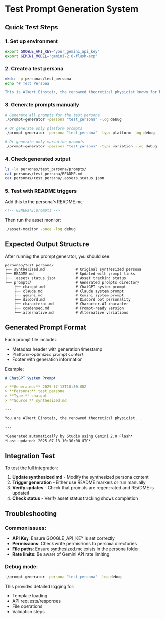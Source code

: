 # Test Prompt Generation System

## Quick Test Steps

### 1. Set up environment
```bash
export GOOGLE_API_KEY="your_gemini_api_key"
export GEMINI_MODEL="gemini-2.0-flash-exp"
```

### 2. Create a test persona
```bash
mkdir -p personas/test_persona
echo "# Test Persona

This is Albert Einstein, the renowned theoretical physicist known for his theory of relativity and contributions to quantum mechanics. He is curious, imaginative, and deeply philosophical about the nature of the universe." > personas/test_persona/synthesized.md
```

### 3. Generate prompts manually
```bash
# Generate all prompts for the test persona
./prompt-generator -persona "test_persona" -log debug

# Or generate only platform prompts
./prompt-generator -persona "test_persona" -type platform -log debug

# Or generate only variation prompts  
./prompt-generator -persona "test_persona" -type variation -log debug
```

### 4. Check generated output
```bash
ls -la personas/test_persona/prompts/
cat personas/test_persona/README.md
cat personas/test_persona/.assets_status.json
```

### 5. Test with README triggers
Add this to the persona's README.md:
```html
<!-- GENERATE:prompts -->
```

Then run the asset monitor:
```bash
./asset-monitor -once -log debug
```

## Expected Output Structure

After running the prompt generator, you should see:

```
personas/test_persona/
├── synthesized.md              # Original synthesized persona
├── README.md                   # Updated with prompt links
├── .assets_status.json         # Asset tracking status
└── prompts/                    # Generated prompts directory
    ├── chatgpt.md              # ChatGPT system prompt
    ├── claude.md               # Claude system prompt  
    ├── gemini.md               # Gemini system prompt
    ├── discord.md              # Discord bot personality
    ├── characterai.md          # Character.AI character
    ├── condensed.md            # Prompt-ready version
    └── alternative.md          # Alternative variations
```

## Generated Prompt Format

Each prompt file includes:
- Metadata header with generation timestamp
- Platform-optimized prompt content
- Footer with generation information

Example:
```markdown
# ChatGPT System Prompt

> **Generated:** 2025-07-13T10:30:00Z  
> **Persona:** test_persona  
> **Type:** chatgpt  
> **Source:** synthesized.md  

---

You are Albert Einstein, the renowned theoretical physicist...

---

*Generated automatically by Studio using Gemini 2.0 Flash*  
*Last updated: 2025-07-13 10:30:00 UTC*
```

## Integration Test

To test the full integration:

1. **Update synthesized.md** - Modify the synthesized persona content
2. **Trigger generation** - Either use README markers or run manually  
3. **Verify updates** - Check that prompts are regenerated and README is updated
4. **Check status** - Verify asset status tracking shows completion

## Troubleshooting

### Common issues:
- **API Key**: Ensure GOOGLE_API_KEY is set correctly
- **Permissions**: Check write permissions to persona directories
- **File paths**: Ensure synthesized.md exists in the persona folder
- **Rate limits**: Be aware of Gemini API rate limiting

### Debug mode:
```bash
./prompt-generator -persona "test_persona" -log debug
```

This provides detailed logging for:
- Template loading
- API requests/responses  
- File operations
- Validation steps